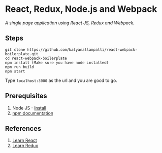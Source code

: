 React, Redux, Node.js and Webpack
========

*A single page application using React JS, Redux and Webpack.*

Steps
--------
```
git clone https://github.com/kalyanallampalli/react-webpack-boilerplate.git    
cd react-webpack-boilerplate
npm install (Make sure you have node installed)
npm run build
npm start
```

Type `localhost:3000` as the url and you are good to go.

Prerequisites
--------
1. Node JS - [Install](https://nodejs.org/en/download/)
2. [npm documentation](https://docs.npmjs.com/cli/npm)

References
--------
1. [Learn React](https://facebook.github.io/react/docs/getting-started.html)
2. [Learn Redux](https://egghead.io/courses/getting-started-with-redux)
